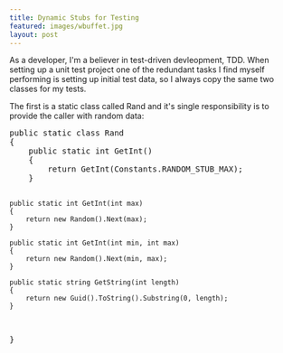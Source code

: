 ```yaml
---
title: Dynamic Stubs for Testing
featured: images/wbuffet.jpg
layout: post
---
```


<p>As a developer, I'm a believer in test-driven devleopment, TDD. When setting up a unit test project one of the redundant tasks I find myself performing is setting up initial test data, so I always copy the same two classes for my tests.</p>
<p>The first is a static class called Rand and it's single responsibility is to provide the caller with random data:</p>
<pre class="prettyprint">
public static class Rand
{
    public static int GetInt()
    {
        return GetInt(Constants.RANDOM_STUB_MAX);
    }

    public static int GetInt(int max)
    {
        return new Random().Next(max);
    }

    public static int GetInt(int min, int max)
    {
        return new Random().Next(min, max);
    }

    public static string GetString(int length)
    {
        return new Guid().ToString().Substring(0, length);
    }
}
</pre>
